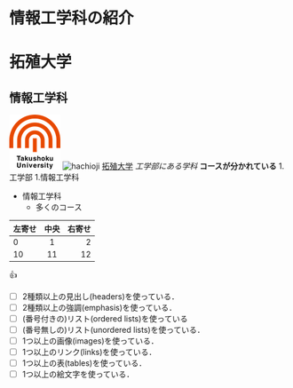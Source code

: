 # 情報工学科の紹介
<!-- Markdown記法を使って学科の紹介ページを作る -->
# 拓殖大学
## 情報工学科
![takushoku university](logo.png)
![hachioji](hachioji.png)
[拓殖大学](https://www.takushoku-u.ac.jp)
*工学部にある学科*
**コースが分かれている**
1.工学部
 1.情報工学科




- 情報工学科
  - 多くのコース





|左寄せ|中央|右寄せ|
|:---|:---:|---:|
| 0 | 1 | 2 |
| 10 | 11 | 12 |

:+1:



<!-- この部分より上に記述を追加して下のチェックボックスで確認する -->
- [ ] 2種類以上の見出し(headers)を使っている．
- [ ] 2種類以上の強調(emphasis)を使っている．
- [ ] (番号付きの)リスト(ordered lists)を使っている
- [ ] (番号無しの)リスト(unordered lists)を使っている．
- [ ] 1つ以上の画像(images)を使っている．
- [ ] 1つ以上のリンク(links)を使っている．
- [ ] 1つ以上の表(tables)を使っている．
- [ ] 1つ以上の絵文字を使っている．
